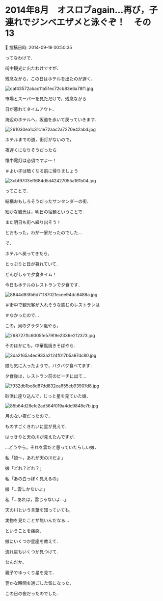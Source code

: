 # 2014年8月　オスロブagain…再び，子連れでジンベエザメと泳ぐぞ！　その13

📅 投稿日時: 2014-09-19 00:50:35

ってなわけで．


街中観光に出たわけですが．





残念ながら，この日はホテルを出たのが遅く，




![caf43572abac11a51ec72cb83e6a78f1.jpg](images/caf43572abac11a51ec72cb83e6a78f1.jpg)




市場とスーパーを見ただけで，残念ながら


日が暮れてタイムアウト．





海辺のホテルへ，坂道を歩いて戻っていきます．




![261030ea1c31c1e72aac2a7270e42abd.jpg](images/261030ea1c31c1e72aac2a7270e42abd.jpg)




ホテルまでの道，街灯がないので，


夜遅くになりそうだったら


懐中電灯は必須ですよ～！


＃よい子は暗くなる前に帰りましょう




![3cbf9703eff684d5d42427055a161b04.jpg](images/3cbf9703eff684d5d42427055a161b04.jpg)




ってことで．


結構おもしろそうだったサンタンダーの街．


細かな観光は，明日の宿題ということで．


また明日も街へ繰り出そう！


とおもった，わが一家だったのでした…





で．


ホテルへ戻ってきたら，


とっぷりと日が暮れていて．


どんぴしゃで夕食タイム！


今日もホテルのレストランで夕食です．




![8844d93fb6d7118702fecee94dc8488a.jpg](images/8844d93fb6d7118702fecee94dc8488a.jpg)




＃街中で観光客が入れそうな感じのレストランは


＃なかったので…





この，貝のグラタン風やら，




![268727ffc6005fe579f9e2336e212373.jpg](images/268727ffc6005fe579f9e2336e212373.jpg)




そのほかにも，中華風焼きそばやら．




![3da2165a4ec933a2124f017b5a97dc80.jpg](images/3da2165a4ec933a2124f017b5a97dc80.jpg)




娘も気に入ったようで，バクバク食べてます．





夕食後は，レストラン前のビーチに出て…




![7932db1be8d87dd832ea655eb93907d8.jpg](images/7932db1be8d87dd832ea655eb93907d8.jpg)




砂浜に座り込んで，じっと星を見ていた娘．




![85b64d28efc2ad564f019a4dc9848e7b.jpg](images/85b64d28efc2ad564f019a4dc9848e7b.jpg)




月のない夜だったので，


ものすごくきれいに星が見えて．


はっきりと天の川が見えたんですが．


…どうやら，それを雲だと思っていたらしい娘．





私「娘～，あれが天の川だよ」





娘「どれ？どれ？」





私「あの白っぽく見えるの」





娘「…雲しかないよ」





私「…あれは，雲じゃないよ…」





天の川という言葉を知っていても，


実物を見たことが無いんだなぁ…


ということを痛感．





娘にいくつか星座を教えて．


流れ星もいくつか見つけて．





なんだか．


親子でゆっくり星を見て．


豊かな時間を過ごした気になった，


この日の夜だったのでした．
